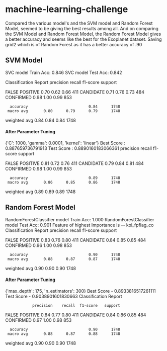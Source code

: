 # machine-learning-challenge

Compared the various model's and the SVM model and Random Forest Model, seemed to be giving the best results among all.
And on comparing the SVM Model and Random Forest Model, the Random Forest Model gives a better accuracy and seems like the best for the Exoplanet dataset.
Saving grid2 which is of Random Forest as it has a better accuracy of .90 

## SVM Model
SVC model Train Acc: 0.846
SVC model Test Acc: 0.842

Classification Report
                precision    recall  f1-score   support

FALSE POSITIVE       0.70      0.62      0.66       411
     CANDIDATE       0.71      0.76      0.73       484
     CONFIRMED       0.98      1.00      0.99       853

      accuracy                           0.84      1748
     macro avg       0.80      0.79      0.79      1748
  weighted avg       0.84      0.84      0.84      1748
  
#### After Parameter Tuning
{'C': 1000, 'gamma': 0.0001, 'kernel': 'linear'}
Best Score : 0.887659736791913
Test Score : 0.8890160183066361
                precision    recall  f1-score   support

FALSE POSITIVE       0.81      0.72      0.76       411
     CANDIDATE       0.79      0.84      0.81       484
     CONFIRMED       0.98      1.00      0.99       853

      accuracy                           0.89      1748
     macro avg       0.86      0.85      0.86      1748
  weighted avg       0.89      0.89      0.89      1748
  
  
## Random Forest Model
RandomForestClassifier model Train Acc: 1.000
RandomForestClassifier model Test Acc: 0.901
Feature of highest Importance is -- koi_fpflag_co
Classification Report
                precision    recall  f1-score   support

FALSE POSITIVE       0.83      0.76      0.80       411
     CANDIDATE       0.84      0.85      0.85       484
     CONFIRMED       0.96      1.00      0.98       853

      accuracy                           0.90      1748
     macro avg       0.88      0.87      0.87      1748
  weighted avg       0.90      0.90      0.90      1748
  
 #### After Parameter Tuning
{'max_depth': 175, 'n_estimators': 300}
 Best Score - 0.8933816517261111
 Test Score - 0.9038901601830663
 Classification Report
 
                precision    recall  f1-score   support

FALSE POSITIVE       0.84      0.77      0.80       411
     CANDIDATE       0.84      0.86      0.85       484
     CONFIRMED       0.97      1.00      0.98       853

      accuracy                           0.90      1748
     macro avg       0.88      0.87      0.88      1748
  weighted avg       0.90      0.90      0.90      1748


